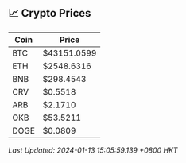 ## 📈 Crypto Prices

| Coin | Price |
| ---- | ----- |
| BTC | $43151.0599 |
| ETH | $2548.6316 |
| BNB | $298.4543 |
| CRV | $0.5518 |
| ARB | $2.1710 |
| OKB | $53.5211 |
| DOGE | $0.0809 |

_Last Updated: 2024-01-13 15:05:59.139 +0800 HKT_